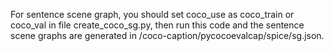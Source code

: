 For sentence scene graph, you should set coco_use as coco_train or coco_val in file create_coco_sg.py, then run this code and the sentence scene graphs are generated in /coco-caption/pycocoevalcap/spice/sg.json.
